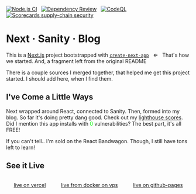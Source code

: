 [![Node.js CI](https://github.com/caldwmark/next-sanity-blog/actions/workflows/node.js.yml/badge.svg)](https://github.com/caldwmark/next-sanity-blog/actions/workflows/node.js.yml)
&nbsp;
[![Dependency Review](https://github.com/caldwmark/next-sanity-blog/actions/workflows/dependency-review.yml/badge.svg)](https://github.com/caldwmark/next-sanity-blog/actions/workflows/dependency-review.yml)
&nbsp;
[![CodeQL](https://github.com/caldwmark/next-sanity-blog/actions/workflows/codeql.yml/badge.svg)](https://github.com/caldwmark/next-sanity-blog/actions/workflows/codeql.yml)
&nbsp;
[![Scorecards supply-chain security](https://github.com/caldwmark/next-sanity-blog/actions/workflows/scorecards.yml/badge.svg)](https://github.com/caldwmark/next-sanity-blog/actions/workflows/scorecards.yml)

# Next &middot; Sanity &middot; Blog

This is a [Next.js](https://nextjs.org/) project bootstrapped with [`create-next-app`](https://github.com/vercel/next.js/tree/canary/packages/create-next-app) &nbsp; &lArr; &nbsp; That's how we started. And, a fragment left from the original README

There is a couple sources I merged together, that helped me get this project started. I should add here, when I find them.

## I've Come a Little Ways

Next wrapped around React, connected to Sanity. Then, formed into my blog. So far it's doing pretty dang good. Check out my [lighthouse scores](https://web.dev/measure/?gclid=CjwKCAjw6fyXBhBgEiwAhhiZsomBRG6o3zyMvSZGg-MWoDmu2N2J25HYLMBI9DSUvRZUmHrZ13oLdxoC1v4QAvD_BwE&url=https%3A%2F%2Fwww.bearcountrypublishing.com).
Did I mention this app installs with <span style="color:lime"> 0 </span> vulnerabilities? The best part, it's all FREE!

If you can't tell.. I'm sold on the React Bandwagon. Though, I still have tons left to learn!

## See it Live

<div style='display:flex;justify-content:space-around'>

[live on vercel](https://www.bearcountrypublishing.com)

[live from docker on vps](https://docker.bearcountrypublishing.com)

[live on github-pages](https://caldwmark.github.io/next-sanity-blog/)

</div>
